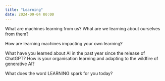 ```yaml
---
title: "Learning"
date: 2024-09-04 00:00
---
```


What are machines learning from us? What are we learning about ourselves from them?

How are learning machines impacting your own learning?

What have you learned about AI in the past year since the release of ChatGPT? How is your organisation learning and adapting to the wildfire of generative AI?

What does the word LEARNING spark for you today?